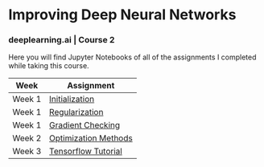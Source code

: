 # Improving Deep Neural Networks
### deeplearning.ai | Course 2

Here you will find Jupyter Notebooks of all of the assignments I completed while taking this course.

| Week          | Assignment    |
| ------------- | ------------- |
| Week 1       |[Initialization](https://github.com/tthoraldson/Improving_Deep_Neural_Networks/blob/master/Initialization) |
|Week 1  |[Regularization](https://github.com/tthoraldson/Improving_Deep_Neural_Networks/blob/master/Regularization_v2.ipynb) |
|Week 1  |[Gradient Checking](https://github.com/tthoraldson/Improving_Deep_Neural_Networks/blob/master/Gradient_Checking_v1.ipynb) |
|Week 2  |[Optimization Methods](https://github.com/tthoraldson/Improving_Deep_Neural_Networks/blob/master/Optimization.ipynb) |
|Week 3  |[Tensorflow Tutorial](https://github.com/tthoraldson/Improving_Deep_Neural_Networks/blob/master/Tensorflow_Tutorial.ipynb) |
